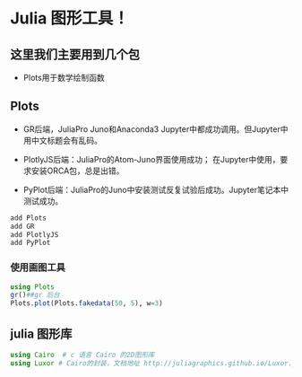 # Julia 图形工具！

## 这里我们主要用到几个包
- Plots用于数学绘制函数


## Plots

- GR后端，JuliaPro Juno和Anaconda3 Jupyter中都成功调用。但Jupyter中用中文标题会有乱码。

- PlotlyJS后端：JuliaPro的Atom-Juno界面使用成功； 在Jupyter中使用，要求安装ORCA包，总是出错。

- PyPlot后端：JuliaPro的Juno中安装测试反复试验后成功。Jupyter笔记本中测试成功。

```julia
add Plots
add GR
add PlotlyJS
add PyPlot
```

### 使用画图工具

```julia
using Plots
gr()##gr 后台
Plots.plot(Plots.fakedata(50, 5), w=3)
```


## julia 图形库

```julia
using Cairo  # c 语言 Cairo 的2D图形库
using Luxor # Cairo的封装，文档地址 http://juliagraphics.github.io/Luxor.jl/stable/explanation/imagematrix/
```